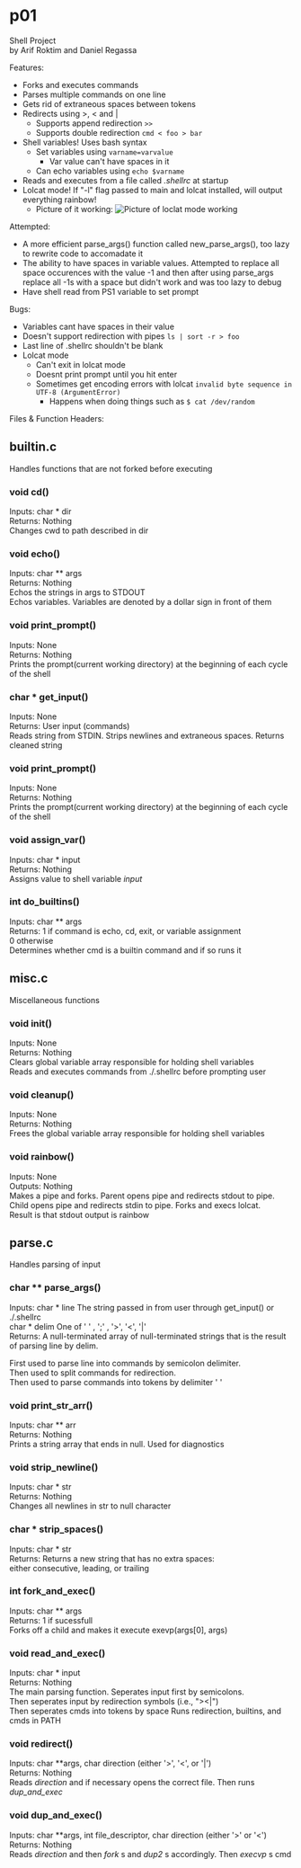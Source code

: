 # p01
Shell Project  
by Arif Roktim and Daniel Regassa  

Features:  
* Forks and executes commands
* Parses multiple commands on one line
* Gets rid of extraneous spaces between tokens
* Redirects using >, < and |
  * Supports append redirection `>>`
  * Supports double redirection `cmd < foo > bar`
* Shell variables! Uses bash syntax
  * Set variables using `varname=varvalue`
    * Var value can't have spaces in it
  * Can echo variables using `echo $varname`
* Reads and executes from a file called _.shellrc_ at startup
* Lolcat mode! If "-l" flag passed to main and lolcat installed, will output everything rainbow!
  * Picture of it working:
![Picture of loclat mode working](https://i.imgur.com/G2hHlmd.png)

Attempted:
* A more efficient parse_args() function called new_parse_args(), too lazy to rewrite code to accomadate it
* The ability to have spaces in variable values. Attempted to replace all space occurences with the value -1 and then after using parse_args replace all -1s with a space but didn't work and was too lazy to debug
* Have shell read from PS1 variable to set prompt

Bugs:
* Variables cant have spaces in their value
* Doesn't support redirection with pipes `ls | sort -r > foo`
* Last line of .shellrc shouldn't be blank
* Lolcat mode 
  * Can't exit in lolcat mode
  * Doesnt print prompt until you hit enter
  * Sometimes get encoding errors with lolcat `invalid byte sequence in UTF-8 (ArgumentError)`
    * Happens when doing things such as `$ cat /dev/random`

Files & Function Headers:  

## builtin.c

Handles functions that are not forked before executing

### void cd()
Inputs:  char \* dir  
Returns: Nothing  
Changes cwd to path described in dir  

### void echo()
Inputs:  char \*\* args  
Returns: Nothing  
Echos the strings in args to STDOUT  
Echos variables. Variables are denoted by a dollar sign in front of them

### void print_prompt()
Inputs:  None  
Returns: Nothing  
Prints the prompt(current working directory) at the beginning of each cycle of the shell

### char \* get\_input() 
Inputs:  None  
Returns: User input (commands)  
Reads string from STDIN. Strips newlines and extraneous spaces. Returns cleaned string
  
### void print\_prompt() 
Inputs:  None  
Returns: Nothing  
Prints the prompt(current working directory) at the beginning of each cycle of the shell  
  
### void assign\_var()
Inputs:  char \* input  
Returns: Nothing  
Assigns value to shell variable _input_  
  
### int do\_builtins()
Inputs:  char \*\* args  
Returns: 1 if command is echo, cd, exit, or variable assignment  
0 otherwise  
Determines whether cmd is a builtin command and if so runs it
  

## misc.c

Miscellaneous functions
  
### void init()
Inputs:  None  
Returns: Nothing  
Clears global variable array responsible for holding shell variables  
Reads and executes commands from ./.shellrc before prompting user  
  
### void cleanup()
Inputs:  None  
Returns: Nothing  
Frees the global variable array responsible for holding shell variables

### void rainbow()
Inputs:  None  
Outputs: Nothing  
Makes a pipe and forks. Parent opens pipe and redirects stdout to pipe.  
Child opens pipe and redirects stdin to pipe. Forks and execs lolcat.  
Result is that stdout output is rainbow  

## parse.c

Handles parsing of input

### char \*\* parse\_args()
Inputs: char \* line 	The string passed in from user through get_input() or ./.shellrc  
char \* delim	One of ' ' , ';' , '>', '<', '|'  
Returns:  A null-terminated array of null-terminated strings that is the result of parsing line by delim. 

First used to parse line into commands by semicolon delimiter.  
Then used to split commands for redirection.  
Then used to parse commands into tokens by delimiter ' '
	
### void print\_str\_arr()
Inputs: char \*\* arr  
Returns:  Nothing  
Prints a string array that ends in null. Used for diagnostics
	
### void strip\_newline()
Inputs: char \* str  
Returns:  Nothing  
Changes all newlines in str to null character
	
### char \* strip\_spaces()
Inputs: char \* str  
Returns: Returns a new string that has no extra spaces:  
either consecutive, leading, or trailing
    
### int fork\_and\_exec()
Inputs: char \*\* args  
Returns: 1 if sucessfull  
Forks off a child and makes it execute exevp(args[0], args)
	
### void read\_and\_exec()
Inputs: char \* input  
Returns: Nothing  
The main parsing function. Seperates input first by semicolons.  
Then seperates input by redirection symbols (i.e., "><|")  
Then seperates cmds into tokens by space
Runs redirection, builtins, and cmds in PATH
	
### void redirect()
Inputs: char \*\*args, char direction (either '>', '<', or '|')  
Returns: Nothing  
Reads _direction_ and if necessary opens the correct file. Then runs _dup\_and\_exec_
	
### void dup\_and\_exec()
Inputs:  char \*\*args, int file_descriptor, char direction (either '>' or '<')  
Returns: Nothing  
Reads _direction_ and then _fork_ s and _dup2_ s accordingly. Then _execvp_ s cmd
    
